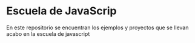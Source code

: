 # Escuela de JavaScrip

En este repositorio se encuentran los ejemplos y proyectos que se llevan acabo en la escuela de javascript